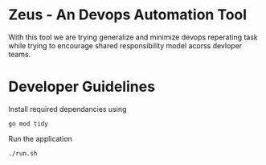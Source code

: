 # Zeus - An Devops Automation Tool
With this tool we are trying generalize and minimize devops reperating task while trying to encourage shared responsibility model acorss devloper teams.

# Developer Guidelines
Install required dependancies using
```
go mod tidy
```

Run the application
```
./run.sh
```